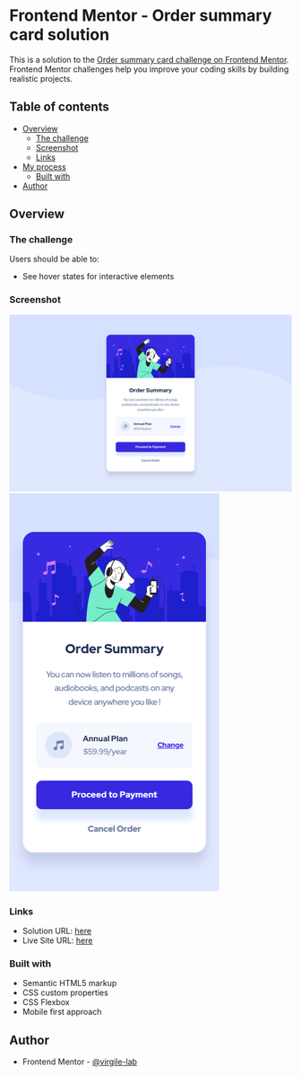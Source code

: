 # Frontend Mentor - Order summary card solution

This is a solution to the [Order summary card challenge on Frontend Mentor](https://www.frontendmentor.io/challenges/order-summary-component-QlPmajDUj). Frontend Mentor challenges help you improve your coding skills by building realistic projects.

## Table of contents

- [Overview](#overview)
  - [The challenge](#the-challenge)
  - [Screenshot](#screenshot)
  - [Links](#links)
- [My process](#my-process)
  - [Built with](#built-with)
- [Author](#author)

## Overview

### The challenge

Users should be able to:

- See hover states for interactive elements

### Screenshot

![](./Screenshot_Desktop.png)
![](./Screenshot_Mobile.png)

### Links

- Solution URL: [here](https://github.com/virgile-lab/frontend_mentor/tree/main/10_order-summary-component-main)
- Live Site URL: [here](https://virgile-lab.github.io/frontend_mentor/10_order-summary-component-main/)

### Built with

- Semantic HTML5 markup
- CSS custom properties
- CSS Flexbox
- Mobile first approach

## Author

- Frontend Mentor - [@virgile-lab](https://www.frontendmentor.io/profile/virgile-lab)

